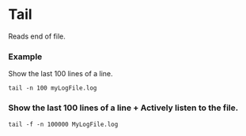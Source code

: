# Tail
Reads end of file.

### Example
Show the last 100 lines of a line. 
```
tail -n 100 myLogFile.log
```

### Show the last 100 lines of a line + Actively listen to the file. 
```
tail -f -n 100000 MyLogFile.log
```
